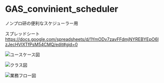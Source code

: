 # GAS_convinient_scheduler
ノンプロ研の便利なスケジューラー用

スプレッドシート
https://docs.google.com/spreadsheets/d/1YmODv7zavFFdmjNYREBYEpO6lzJecHVIXTfPsM54CMQ/edit#gid=0


![ユースケース図](https://user-images.githubusercontent.com/64948431/147707390-a97765db-47eb-4695-8ccf-2e7e988e7b9a.png)

![クラス図](https://user-images.githubusercontent.com/64948431/147706856-775faf9b-e322-4387-93b3-2ca1d40c3ba9.png)

![業務フロー図](https://user-images.githubusercontent.com/64948431/148670410-876da68e-2266-4ea5-86fa-3a64f11d43c1.png)
